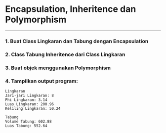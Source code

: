# Encapsulation, Inheritence dan Polymorphism
***
### 1. Buat Class Lingkaran dan Tabung dengan Encapsulation
### 2. Class Tabung Inheritence dari Class Lingkaran
### 3. Buat objek menggunakan Polymorphism
### 4. Tampilkan output program:
```
Lingkaran
Jari-jari Lingkaran: 8
Phi Lingkaran: 3.14
Luas Lingkaran: 200.96
Keliling Lingkaran: 50.24

Tabung
Volume Tabung: 602.88
Luas Tabung: 552.64
```